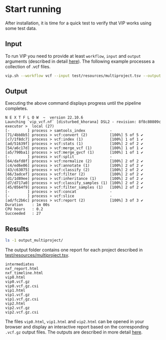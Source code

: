 # Start running

After installation, it is time for a quick test to verify that VIP works using some test data.

## Input

To run VIP you need to provide at least `workflow`, `input` and `output` arguments (described in
detail [here](../usage/command-line-options.md)). The following example processes a collection of .vcf files.

```bash
vip.sh --workflow vcf --input test/resources/multiproject.tsv --output output_multiproject 
```

## Output

Executing the above command displays progress until the pipeline completes.

```
N E X T F L O W  ~  version 22.10.6
Launching `vip_vcf.nf` [disturbed_khorana] DSL2 - revision: 8f8c80809c
executor >  local (27)
[-        ] process > samtools_index           -
[71/4bb8b5] process > vcf:convert (2)          [100%] 5 of 5 ✔
[c7/1f8dc7] process > vcf:index (1)            [100%] 1 of 1 ✔
[ad/51639f] process > vcf:stats (1)            [100%] 2 of 2 ✔
[54/a6c17d] process > vcf:merge_vcf (1)        [100%] 1 of 1 ✔
[a5/790ba1] process > vcf:merge_gvcf (1)       [100%] 1 of 1 ✔
[-        ] process > vcf:split                -
[64/dafd8f] process > vcf:normalize (2)        [100%] 2 of 2 ✔
[c4/ed6e06] process > vcf:annotate (1)         [100%] 2 of 2 ✔
[43/c63075] process > vcf:classify (2)         [100%] 2 of 2 ✔
[66/3adcef] process > vcf:filter (2)           [100%] 2 of 2 ✔
[d1/1d89ee] process > vcf:inheritance (1)      [100%] 2 of 2 ✔
[d7/d717a0] process > vcf:classify_samples (1) [100%] 2 of 2 ✔
[45/0564f9] process > vcf:filter_samples (1)   [100%] 2 of 2 ✔
[-        ] process > vcf:concat               -
[-        ] process > vcf:slice                -
[ad/fc2b6c] process > vcf:report (2)           [100%] 3 of 3 ✔
Duration    : 1m 00s
CPU hours   : 0.2
Succeeded   : 27
```

## Results

```bash
ls -1 output_multiproject/
```

The output folder contains one report for each project described
in [test/resources/multiproject.tsv](https://github.com/molgenis/vip/blob/main/test/resources/multiproject.tsv).

```
intermediates
nxf_report.html
nxf_timeline.html
vip0.html
vip0.vcf.gz
vip0.vcf.gz.csi
vip1.html
vip1.vcf.gz
vip1.vcf.gz.csi
vip2.html
vip2.vcf.gz
vip2.vcf.gz.csi
```

The files `vip0.html`, `vip1.html` and `vip2.html` can be opened in your browser and display an interactive report based
on the corresponding `.vcf.gz` output files.
The outputs are described in more detail [here](../usage/command-line-options.md).